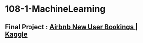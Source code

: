 # 108-1-MachineLearning
## Final Project : [Airbnb New User Bookings | Kaggle](https://www.kaggle.com/c/airbnb-recruiting-new-user-bookings)
